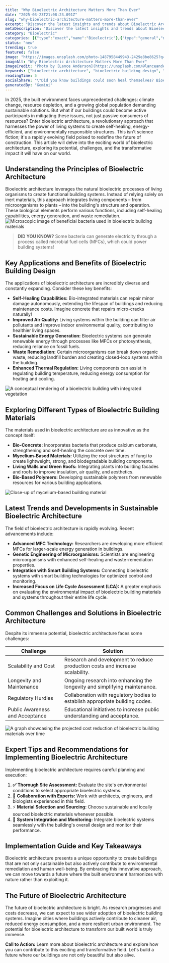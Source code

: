 ```yaml
---
title: "Why Bioelectric Architecture Matters More Than Ever"
date: "2025-03-23T21:08:23.091Z"
slug: "why-bioelectric-architecture-matters-more-than-ever"
excerpt: "Discover the latest insights and trends about Bioelectric Architecture. This comprehensive guide covers everything you need to know about Bioelectric Architecture in 2025."
metaDescription: "Discover the latest insights and trends about Bioelectric Architecture. This comprehensive guide covers everything you need to know about Bioelectric Archi..."
category: "Bioelectric"
categories: [{"type":"exact","name":"Bioelectric"},{"type":"general","name":"Sustainable Design"},{"type":"medium","name":"Green Building"},{"type":"specific","name":"Energy Harvesting"},{"type":"niche","name":"Microbial Fuel Cells"}]
status: "new"
trending: true
featured: false
image: "https://images.unsplash.com/photo-1487958449943-2429e8be8625?q=85&w=1200&fit=max&fm=webp&auto=compress"
imageAlt: "Why Bioelectric Architecture Matters More Than Ever"
imageCredit: "Photo by [Lance Anderson](https://unsplash.com/@lanceanderson) on Unsplash"
keywords: ["bioelectric architecture", "bioelectric building design", "living architecture", "self-healing buildings", "bio-integrated architecture", "sustainable bioelectric architecture", "bioelectric building materials", "buy bioelectric building systems", "bioelectric architecture cost", "bioelectric architecture future"]
readingTime: 5
socialShare: "\"Did you know buildings could soon heal themselves? Bioelectric architecture is revolutionizing construction, making sustainable living a reality.\""
generatedBy: "Gemini"
---
```




In 2025, the built environment faces unprecedented challenges: climate change, resource depletion, and a growing global population demanding sustainable solutions.  But what if our buildings could become active participants in mitigating these issues, not just passive consumers of resources?  Enter bioelectric architecture, a revolutionary approach that harnesses the power of living systems to create self-healing, energy-efficient, and environmentally responsible structures. This isn't science fiction; it's a rapidly evolving field poised to redefine the future of construction. This article will delve into the exciting world of bioelectric architecture, exploring its potential, challenges, and the transformative impact it will have on our world.

## Understanding the Principles of Bioelectric Architecture

Bioelectric architecture leverages the natural bioelectric processes of living organisms to create functional building systems.  Instead of relying solely on inert materials, this approach integrates living components – from microorganisms to plants – into the building's structure and operation.  These biological elements perform various functions, including self-healing capabilities, energy generation, and waste remediation.  ![Microscopic image of beneficial bacteria used in bioelectric building materials](https://images.unsplash.com/photo-1527576539890-dfa815648363?q=85&w=1200&fit=max&fm=webp&auto=compress)

> **DID YOU KNOW?** Some bacteria can generate electricity through a process called microbial fuel cells (MFCs), which could power building systems!

## Key Applications and Benefits of Bioelectric Building Design

The applications of bioelectric architecture are incredibly diverse and constantly expanding.  Consider these key benefits:

* **Self-Healing Capabilities:**  Bio-integrated materials can repair minor damage autonomously, extending the lifespan of buildings and reducing maintenance costs.  Imagine concrete that repairs micro-cracks naturally!
* **Improved Air Quality:**  Living systems within the building can filter air pollutants and improve indoor environmental quality, contributing to healthier living spaces.
* **Sustainable Energy Generation:**  Bioelectric systems can generate renewable energy through processes like MFCs or photosynthesis, reducing reliance on fossil fuels.
* **Waste Remediation:** Certain microorganisms can break down organic waste, reducing landfill burden and creating closed-loop systems within the building.
* **Enhanced Thermal Regulation:**  Living components can assist in regulating building temperature, reducing energy consumption for heating and cooling.

![A conceptual rendering of a bioelectric building with integrated vegetation](https://images.unsplash.com/photo-1488972685288-c3fd157d7c7a?q=85&w=1200&fit=max&fm=webp&auto=compress)

##  Exploring Different Types of Bioelectric Building Materials

The materials used in bioelectric architecture are as innovative as the concept itself:

* **Bio-Concrete:** Incorporates bacteria that produce calcium carbonate, strengthening and self-healing the concrete over time.
* **Mycelium-Based Materials:**  Utilizing the root structures of fungi to create lightweight, strong, and biodegradable building components.
* **Living Walls and Green Roofs:**  Integrating plants into building facades and roofs to improve insulation, air quality, and aesthetics.
* **Bio-Based Polymers:**  Developing sustainable polymers from renewable resources for various building applications.

![Close-up of mycelium-based building material](https://images.unsplash.com/photo-1487958449943-2429e8be8625?q=85&w=1200&fit=max&fm=webp&auto=compress)

## Latest Trends and Developments in Sustainable Bioelectric Architecture

The field of bioelectric architecture is rapidly evolving.  Recent advancements include:

* **Advanced MFC Technology:** Researchers are developing more efficient MFCs for larger-scale energy generation in buildings.
* **Genetic Engineering of Microorganisms:**  Scientists are engineering microorganisms with enhanced self-healing and waste-remediation properties.
* **Integration with Smart Building Systems:**  Connecting bioelectric systems with smart building technologies for optimized control and monitoring.
* **Increased Focus on Life Cycle Assessment (LCA):**  A greater emphasis on evaluating the environmental impact of bioelectric building materials and systems throughout their entire life cycle.

## Common Challenges and Solutions in Bioelectric Architecture

Despite its immense potential, bioelectric architecture faces some challenges:

| Challenge                     | Solution                                                                     |
|------------------------------|-----------------------------------------------------------------------------|
| Scalability and Cost          | Research and development to reduce production costs and increase scalability.     |
| Longevity and Maintenance     | Ongoing research into enhancing the longevity and simplifying maintenance.     |
| Regulatory Hurdles           | Collaboration with regulatory bodies to establish appropriate building codes.  |
| Public Awareness and Acceptance | Educational initiatives to increase public understanding and acceptance.     |

![A graph showcasing the projected cost reduction of bioelectric building materials over time](https://images.unsplash.com/photo-1518005020951-eccb494ad742?q=85&w=1200&fit=max&fm=webp&auto=compress)

## Expert Tips and Recommendations for Implementing Bioelectric Architecture

Implementing bioelectric architecture requires careful planning and execution:

1. **✅ Thorough Site Assessment:**  Evaluate the site's environmental conditions to select appropriate bioelectric systems.
2. 🔑 **Collaboration with Experts:**  Work with architects, engineers, and biologists experienced in this field.
3. ⚡ **Material Selection and Sourcing:**  Choose sustainable and locally sourced bioelectric materials whenever possible.
4. 🌿 **System Integration and Monitoring:**  Integrate bioelectric systems seamlessly with the building's overall design and monitor their performance.

## Implementation Guide and Key Takeaways

Bioelectric architecture presents a unique opportunity to create buildings that are not only sustainable but also actively contribute to environmental remediation and human well-being.  By embracing this innovative approach, we can move towards a future where the built environment harmonizes with nature rather than exploiting it.

## The Future of Bioelectric Architecture

The future of bioelectric architecture is bright.  As research progresses and costs decrease, we can expect to see wider adoption of bioelectric building systems.  Imagine cities where buildings actively contribute to cleaner air, reduced energy consumption, and a more resilient urban environment.  The potential for bioelectric architecture to transform our built world is truly immense.

**Call to Action:**  Learn more about bioelectric architecture and explore how you can contribute to this exciting and transformative field.  Let's build a future where our buildings are not only beautiful but also alive.
